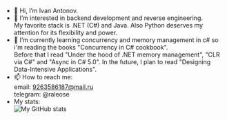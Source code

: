 - 👋 Hi, I’m Ivan Antonov.
- 👀 I’m interested in backend development and reverse engineering.  
My favorite stack is .NET (C#) and Java. Also Python deserves my attention for its flexibility and power.
- 🌱 I’m currently learning concurrency and memory management in c# so i'm reading the books "Concurrency in C# cookbook".  
Before that I read "Under the hood of .NET memory management", "CLR via C#" and "Async in C# 5.0". In the future, I plan to read "Designing Data-Intensive Applications".  
- 📫 How to reach me:  
email: 9263586187@mail.ru  
telegram: @raleose  
- My stats:  
![My GitHub stats](https://github-readme-stats.vercel.app/api?username=raleose&count_private=true&show_icons=true&theme=great-gatsby)  
<!---![Top Langs](https://github-readme-stats.vercel.app/api/top-langs/?username=raleose&theme=great-gatsby)  --->
